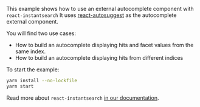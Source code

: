 This example shows how to use an external autocomplete component with `react-instantsearch`
It uses [react-autosuggest](https://github.com/moroshko/react-autosuggest) as the autocomplete external component.

You will find two use cases:

* How to build an autocomplete displaying hits and facet values from the same index.
* How to build an autocomplete displaying hits from different indices

To start the example:

```sh
yarn install --no-lockfile
yarn start
```

Read more about `react-instantsearch` [in our documentation](https://community.algolia.com/react-instantsearch/).
